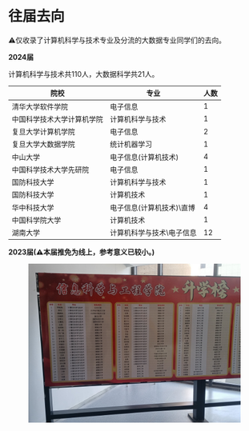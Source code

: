 # 往届去向

⚠仅收录了计算机科学与技术专业及分流的大数据专业同学们的去向。

**2024届**

计算机科学与技术共110人，大数据科学共21人。

| 院校                       | 专业                      | 人数 |
| -------------------------- | ------------------------- | ---- |
| 清华大学软件学院           | 电子信息                  | 1    |
| 中国科学技术大学计算机学院 | 计算机科学与技术          | 1    |
| 复旦大学计算机学院         | 电子信息                  | 2    |
| 复旦大学大数据学院         | 统计机器学习              | 1    |
| 中山大学                   | 电子信息(计算机技术)      | 4    |
| 中国科学技术大学先研院     | 电子信息                  | 1    |
| 国防科技大学               | 计算机科学与技术          | 1    |
| 国防科技大学               | 计算机技术                | 1    |
| 华中科技大学               | 电子信息(计算机技术)\直博 | 4    |
| 中国科学院大学             | 计算机技术                | 1    |
| 湖南大学                   | 计算机科学与技术\电子信息 | 12   |

**2023届(⚠本届推免为线上，参考意义已较小。)**

<div data-full-width="false">

<figure><img src="../assets/IMG_20230314_121651.jpg" alt=""><figcaption></figcaption></figure>

</div>
